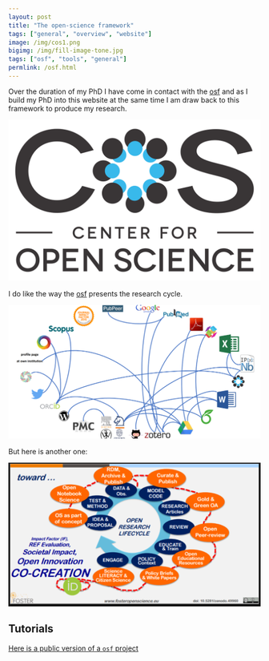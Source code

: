 ```yaml
---
layout: post
title: "The open-science framework"
tags: ["general", "overview", "website"]
image: /img/cos1.png
bigimg: /img/fill-image-tone.jpg
tags: ["osf", "tools", "general"]
permlink: /osf.html
---
```


Over the duration of my PhD I have come in contact with the [osf](https://osf.io) and as I build my PhD into this website at the same time I am draw back to this framework to produce my research.

![Center for open science](/img/cos.png)

I do like the way the [osf](https://osf.io) presents the research cycle.

![The research cycle presented by the open-science-framework.](/img/research-tools.png)

But here is another one:

![The research cycle as of fosteropenscience.com.](/img/research-lifecycle.png)

## Tutorials

[Here is a public version of a `osf` project](https://osf.io/d8nje/)
